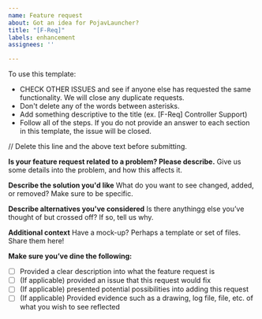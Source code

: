 ```yaml
---
name: Feature request
about: Got an idea for PojavLauncher?
title: "[F-Req]"
labels: enhancement
assignees: ''

---
```


To use this template:
* CHECK OTHER ISSUES and see if anyone else has requested the same functionality. We will close any duplicate requests.
* Don't delete any of the words between asterisks. 
* Add something descriptive to the title (ex. [F-Req] Controller Support)
* Follow all of the steps. If you do not provide an answer to each section in this template, the issue will be closed.

// Delete this line and the above text before submitting.

**Is your feature request related to a problem? Please describe.**
Give us some details into the problem, and how this affects it.

**Describe the solution you'd like**
What do you want to see changed, added, or removed? Make sure to be specific.

**Describe alternatives you've considered**
Is there anythingg else you’ve thought of but crossed off? If so, tell us why.

**Additional context**
Have a mock-up? Perhaps a template or set of files. Share them here!

**Make sure you’ve dine the following:**
- [ ] Provided a clear description into what the feature request is
- [ ] (If applicable) provided an issue that this request would fix
- [ ] (If applicable) presented potential possibilities into adding this request
- [ ] (If applicable) Provided evidence such as a drawing, log file, file, etc. of what you wish to see reflected
